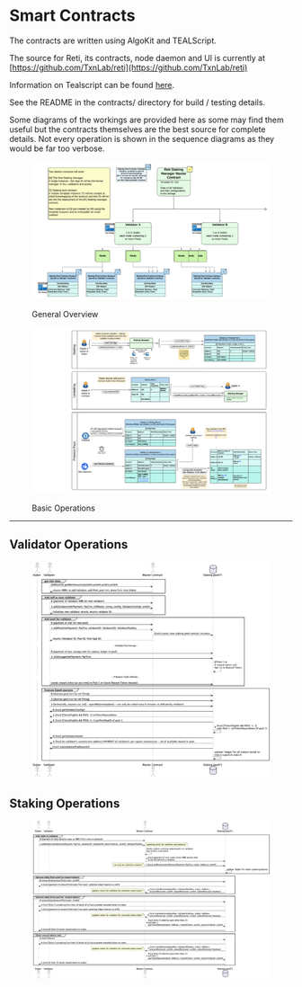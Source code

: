 # Smart Contracts

The contracts are written using AlgoKit and TEALScript. &#x20;

The source for Reti, its contracts, node daemon and UI is currently at [https://github.com/TxnLab/reti](https://github.com/TxnLab/reti)

Information on Tealscript can be found [here](https://tealscript.netlify.app/).

See the README in the contracts/ directory for build / testing details.

Some diagrams of the workings are provided here as some may find them useful but the contracts themselves are the best source for complete details.  Not every operation is shown in the sequence diagrams as they would be far too verbose.

<figure><img src="../.gitbook/assets/Reti_Validator_Pools_Page_1.png" alt=""><figcaption><p>General Overview</p></figcaption></figure>

<figure><img src="../.gitbook/assets/Reti_Validator_Pools_Page_2.png" alt=""><figcaption><p>Basic Operations</p></figcaption></figure>

***

## **Validator Operations**

<figure><img src="../.gitbook/assets/validator.png" alt=""><figcaption></figcaption></figure>

## **Staking Operations**

<figure><img src="../.gitbook/assets/staker.png" alt=""><figcaption></figcaption></figure>
